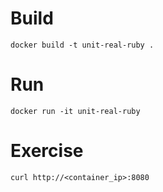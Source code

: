 # Build

```
docker build -t unit-real-ruby .
```

# Run

```
docker run -it unit-real-ruby
```

# Exercise

```
curl http://<container_ip>:8080
```

